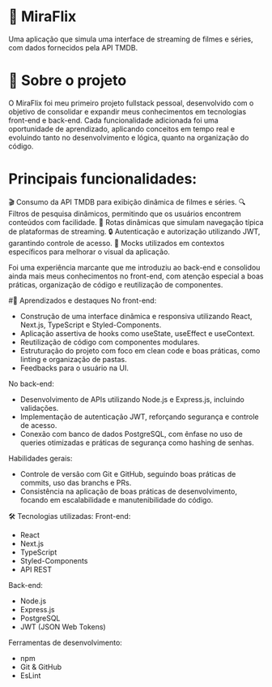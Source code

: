 # 🎥 MiraFlix
Uma aplicação que simula uma interface de streaming de filmes e séries, com dados fornecidos pela API TMDB.

# 📖 Sobre o projeto
O MiraFlix foi meu primeiro projeto fullstack pessoal, desenvolvido com o objetivo de consolidar e expandir meus conhecimentos em tecnologias front-end e back-end. Cada funcionalidade adicionada foi uma oportunidade de aprendizado, aplicando conceitos em tempo real e evoluindo tanto no desenvolvimento e lógica, quanto na organização do código.

# Principais funcionalidades:
🎬 Consumo da API TMDB para exibição dinâmica de filmes e séries.
🔍 Filtros de pesquisa dinâmicos, permitindo que os usuários encontrem conteúdos com facilidade.
🔄 Rotas dinâmicas que simulam navegação típica de plataformas de streaming.
🔒 Autenticação e autorização utilizando JWT, garantindo controle de acesso.
🧪 Mocks utilizados em contextos específicos para melhorar o visual da aplicação.

Foi uma experiência marcante que me introduziu ao back-end e consolidou ainda mais meus conhecimentos no front-end, com atenção especial a boas práticas, organização de código e reutilização de componentes.

#🌟 Aprendizados e destaques
No front-end:
- Construção de uma interface dinâmica e responsiva utilizando React, Next.js, TypeScript e Styled-Components.
- Aplicação assertiva de hooks como useState, useEffect e useContext.
- Reutilização de código com componentes modulares.
- Estruturação do projeto com foco em clean code e boas práticas, como linting e organização de pastas.
- Feedbacks para o usuário na UI.
  
No back-end:
- Desenvolvimento de APIs utilizando Node.js e Express.js, incluindo validações.
- Implementação de autenticação JWT, reforçando segurança e controle de acesso.
- Conexão com banco de dados PostgreSQL, com ênfase no uso de queries otimizadas e práticas de segurança como hashing de senhas.

Habilidades gerais:
- Controle de versão com Git e GitHub, seguindo boas práticas de commits, uso das branchs e PRs.
- Consistência na aplicação de boas práticas de desenvolvimento, focando em escalabilidade e manutenibilidade do código.

🛠️ Tecnologias utilizadas:
Front-end:
- React
- Next.js
- TypeScript
- Styled-Components
- API REST
  
Back-end:
- Node.js
- Express.js
- PostgreSQL
- JWT (JSON Web Tokens)
  
Ferramentas de desenvolvimento:
- npm
- Git & GitHub
- EsLint
  
